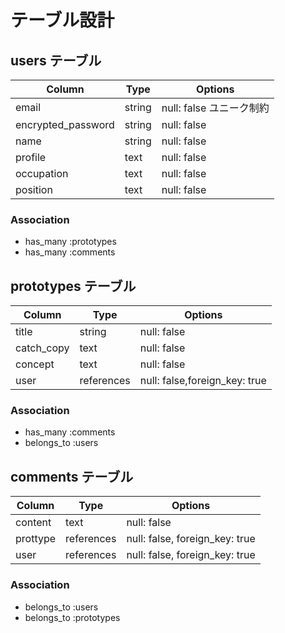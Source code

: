 # テーブル設計

## users テーブル

| Column             | Type   | Options                |
| ------------------ | ------ | ---------------------- |
| email              | string | null: false ユニーク制約|
| encrypted_password | string | null: false            |
| name               | string | null: false            |
| profile            | text   | null: false            |
| occupation         | text   | null: false            |
| position           | text   | null: false            |



### Association

- has_many :prototypes
- has_many :comments  

## prototypes テーブル

| Column     | Type       | Options                       |
| ---------- | ---------- | ----------------------------- |
| title      | string     | null: false                   |
| catch_copy | text       | null: false                   |
| concept    | text       | null: false                   |
| user       | references | null: false,foreign_key: true |

### Association

- has_many :comments
- belongs_to :users  



## comments テーブル

| Column    | Type         | Options                        |
| --------- | ------------ | ------------------------------ |
| content   | text         | null: false                    |
| prottype  | references   | null: false, foreign_key: true |
| user      | references   | null: false, foreign_key: true |


### Association

- belongs_to :users
- belongs_to :prototypes

